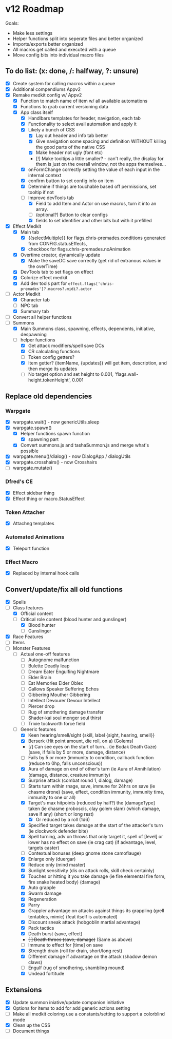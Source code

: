 # v12 Roadmap
Goals:
- Make less settings
- Helper functions split into seperate files and better organized
- Imports/exports better organized
- All macros get called and executed with a queue
- Move config bits into individual macro files

## To do list: (x: done, /: halfway, ?: unsure)
- [x] Create system for calling macros within a queue
- [x] Additional compendiums Appv2
- [x] Remake medkit config w/ Appv2
    - [x] Function to match name of item w/ all available automations
    - [x] Functions to grab current versioning data
    - [x] App class itself
        - [x] Handlbars templates for header, navigation, each tab
        - [x] Functionality to select avail automation and apply it
        - [x] Likely a bunch of CSS
            - [x] Lay out header and info tab better
            - [x] Give navigation some spacing and definition WITHOUT killing the good parts of the native CSS
            - [x] Make header not ugly (font etc)
            - [!] Make tooltips a little smaller? - can't really, the display for them is just on the overall window, not the apps themselves...
        - [x] onFormChange correctly setting the value of each input in the internal context
        - [x] confirm button to set config info on item
        - [x] Determine if things are touchable based off permissions, set tooltip if not
        - [ ] Improve devTools tab
            - [x] Field to add Item and Actor on use macros, turn it into an array.
            - [ ] (optional?) Button to clear configs
            - [x] fields to set identifier and other bits but with it prefilled
- [x] Effect Medkit
    - [x] Main tab 
        - [x] {{selectMultiple}} for flags.chris-premades.conditions generated from CONFIG.statusEffects, 
        - [x] checkbox for flags.chris-premades.noAnimation
    - [x] Overtime creator, dynamically update
        - [x] Make the saveDC save correctly (get rid of extranous values in the overTime)
    - [x] DevTools tab to set flags on effect
    - [x] Colorize effect medkit
    - [x] Add dev tools part for `effect.flags['chris-premades']?.macros?.midi?.actor`
- [ ] Actor Medkit
    - [x] Character tab
    - [ ] NPC tab
    - [x] Summary tab
- [ ] Convert all helper functions
- [ ] Summons
    - [x] Main Summons class, spawning, effects, dependents, initiative, despawning
    - [ ] helper functions
        - [x] Get attack modifiers/spell save DCs
        - [x] CR calculating functions
        - [ ] Token config getters?
        - [x] Item getter? (itemName, {updates}) will get item, description, and then merge its updates
        - [ ] No target option and set height to 0.001, 'flags.wall-height.tokenHeight', 0.001
  
## Replace old dependencies
### Warpgate
- [x] warpgate.wait() - now genericUtils.sleep
- [x] warpgate.spawn()
    - [x] Helper functions spawn function
        - [x] spawning part
    - [x] Convert summons.js and tashaSummon.js and merge what's possible
- [x] warpgate.menu()/dialog() - now DialogApp / dialogUtils
- [x] warpgate.crosshairs() - now Crosshairs
- [ ] warpgate.mutate()
### Dfred's CE
- [x] Effect sidebar thing
- [x] Effect thing or macro.StatusEffect
### Token Attacher
- [x] Attachng templates
### Automated Animations
- [x] Teleport function
### Effect Macro
- [x] Replaced by internal hook calls
  
## Convert/update/fix all old functions
- [x] Spells
- [ ] Class features
    - [x] Official content
    - [ ] Critical role content (blood hunter and gunslinger)
        - [x] Blood hunter
        - [ ] Gunslinger
- [x] Race Features
- [ ] Items
- [ ] Monster Features
    - [ ] Actual one-off features
        - [ ] Autognome malfunction
        - [ ] Bulette Deadly leap
        - [ ] Dream Eater Engulfing Nightmare
        - [ ] Elder Brain
        - [ ] Eat Memories Elder Oblex
        - [ ] Gallows Speaker Suffering Echos
        - [ ] Gibbering Mouther Gibbering
        - [ ] Intellect Devourer Devour Intellect
        - [ ] Piercer drop
        - [ ] Rug of smothering damage transfer
        - [ ] Shader-kai soul monger soul thirst
        - [ ] Trixie tockworth force field
    - [ ] Generic features
        - [x] Keen hearing/smell/sight {skill, label {sight, hearing, smell}}
        - [x] Berserk (Hit point amount, die roll, on a) (Golems)
        - [/] Can see eyes on the start of turn... (ie Bodak Death Gaze) (save, if fails by 5 or more, damage, distance)
        - [ ] Fails by 5 or more (immunity to condition, callback function (reduce to 0hp, falls unconscious))
        - [x] Aura of damage on end of other's turn (ie Aura of Annihilation) (damage, distance, creature immunity)
        - [x] Surprise attack (combat round 1, dialog, damage)
        - [ ] Starts turn within rnage, save, immune for 24hrs on save (ie chasme drone) (save, effect, condition immunity, immunity time, immunity to one or all)
        - [x] Target's max  hitpoints (reduced by half?) the [damageType] taken (ie chasme proboscis, clay golem slam) (which damage, save if any) (short or long rest)
            - [x] Or reduced by a roll (1d6) 
        - [x] Specified target takes damage at the start of the attacker's turn (ie clockwork defender bite)
        - [x] Spell turning, adv on throws that only target it, spell of [level] or lower has no effect on save (ie crag cat) (if advantage, level, targets caster)
        - [ ] Contextual bonuses (deep gnome stone camoflauge)
        - [x] Enlarge only (duergar)
        - [x] Reduce only (mind master)
        - [x] Sunlight sensitivity (dis on attack rolls, skill check certainly)
        - [x] Touches or hitting it you take damage (ie fire elemental fire form, fire snake heated body) (damage)
        - [x] Auto grapple
        - [x] Swarm damage
        - [x] Regeneration
        - [x] Parry
        - [x] Grappler advantage on attacks against things its grappling (grell tentables, mimic) (feat itself is automated)
        - [x] Discount sneak attack (hobgoblin martial advantage)
        - [x] Pack tactics
        - [x] Death burst (save, effect)
        - ~~[ ] Death throes (save, damage)~~ (Same as above)
        - [ ] Immune to effect for [time] on save
        - [x] Strength drain (roll for drain, short/long rest)
        - [x] Different damage if advantage on the attack (shadow demon claws)
        - [ ] Engulf (rug of smothering, shambling mound)
        - [x] Undead fortitude 
  
## Extensions
- [x] Update summon iniative/update companion initiative
- [x] Options for items to add for add generic actions setting
- [ ] Make all medkit coloring use a constants/setting to support a colorblind mode
- [x] Clean up the CSS
- [ ] Document things